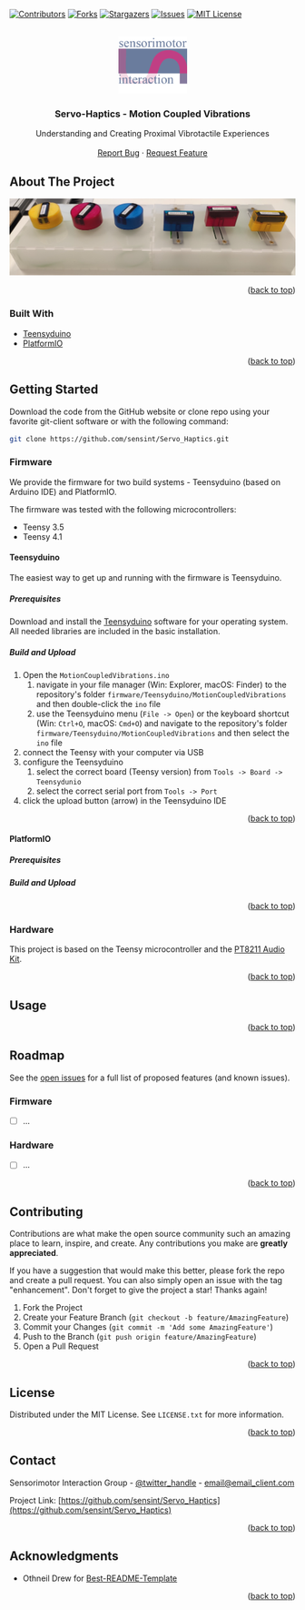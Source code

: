 <div id="top"></div>



<!-- PROJECT SHIELDS -->
<!--
*** I'm using markdown "reference style" links for readability.
*** Reference links are enclosed in brackets [ ] instead of parentheses ( ).
*** See the bottom of this document for the declaration of the reference variables
*** for contributors-url, forks-url, etc. This is an optional, concise syntax you may use.
*** https://www.markdownguide.org/basic-syntax/#reference-style-links
-->
[![Contributors][contributors-shield]][contributors-url]
[![Forks][forks-shield]][forks-url]
[![Stargazers][stars-shield]][stars-url]
[![Issues][issues-shield]][issues-url]
[![MIT License][license-shield]][license-url]



<!-- PROJECT LOGO -->
<br />
<div align="center">
  <a href="https://github.com/sensint/Servo_Haptics">
    <img src="assets/img/sensint_logo.png" alt="Logo" width="121" height="100">
  </a>

<h3 align="center">Servo-Haptics - Motion Coupled Vibrations</h3>

  <p align="center">
    Understanding and Creating Proximal Vibrotactile Experiences
    <br />
    <br />
    <a href="https://github.com/sensint/Servo_Haptics/issues">Report Bug</a>
    ·
    <a href="https://github.com/sensint/Servo_Haptics/issues">Request Feature</a>
  </p>
</div>



## About The Project

![Banner images][banner-image]

<!--Add a summary of the project.-->

<p align="right">(<a href="#top">back to top</a>)</p>



### Built With

* [Teensyduino](https://www.pjrc.com/teensy/teensyduino.html)
* [PlatformIO](https://platformio.org/)

<p align="right">(<a href="#top">back to top</a>)</p>




## Getting Started

Download the code from the GitHub website or clone repo using your favorite git-client software or with the following command:

   ```sh
   git clone https://github.com/sensint/Servo_Haptics.git
   ```


### Firmware

We provide the firmware for two build systems - Teensyduino (based on Arduino IDE) and PlatformIO.

The firmware was tested with the following microcontrollers:

- Teensy 3.5
- Teensy 4.1



#### Teensyduino

The easiest way to get up and running with the firmware is Teensyduino.

##### Prerequisites

Download and install the [Teensyduino](https://www.pjrc.com/teensy/td_download.html) software for your operating system. All needed libraries are included in the basic installation.

##### Build and Upload

1. Open the `MotionCoupledVibrations.ino`
    1. navigate in your file manager (Win: Explorer, macOS: Finder) to the repository's folder `firmware/Teensyduino/MotionCoupledVibrations` and then double-click the `ino` file
    2. use the Teensyduino menu (`File -> Open`) or the keyboard shortcut (Win: `Ctrl+O`, macOS: `Cmd+O`) and navigate to the repository's folder `firmware/Teensyduino/MotionCoupledVibrations` and then select the `ino` file
2. connect the Teensy with your computer via USB
3. configure the Teensyduino
    1. select the correct board (Teensy version) from `Tools -> Board -> Teensydunio`
    2. select the correct serial port from `Tools -> Port`
4. click the upload button (arrow) in the Teensyduino IDE


<p align="right">(<a href="#top">back to top</a>)</p>




#### PlatformIO

##### Prerequisites

##### Build and Upload


<p align="right">(<a href="#top">back to top</a>)</p>




### Hardware

This project is based on the Teensy microcontroller and the [PT8211 Audio Kit](https://www.pjrc.com/store/pt8211_kit.html).


<p align="right">(<a href="#top">back to top</a>)</p>






## Usage

<!--Use this space to show useful examples of how a project can be used. Additional screenshots, code examples and demos work well in this space. You may also link to more resources.-->

<p align="right">(<a href="#top">back to top</a>)</p>



## Roadmap

See the [open issues](https://github.com/sensint/Servo_Haptics/issues) for a full list of proposed features (and known issues).

### Firmware

- [ ] ...


### Hardware

- [ ] ...


<p align="right">(<a href="#top">back to top</a>)</p>





## Contributing

Contributions are what make the open source community such an amazing place to learn, inspire, and create. Any contributions you make are **greatly appreciated**.

If you have a suggestion that would make this better, please fork the repo and create a pull request. You can also simply open an issue with the tag "enhancement".
Don't forget to give the project a star! Thanks again!

1. Fork the Project
2. Create your Feature Branch (`git checkout -b feature/AmazingFeature`)
3. Commit your Changes (`git commit -m 'Add some AmazingFeature'`)
4. Push to the Branch (`git push origin feature/AmazingFeature`)
5. Open a Pull Request

<p align="right">(<a href="#top">back to top</a>)</p>





## License

Distributed under the MIT License. See `LICENSE.txt` for more information.

<p align="right">(<a href="#top">back to top</a>)</p>





## Contact

Sensorimotor Interaction Group - [@twitter_handle](https://twitter.com/twitter_handle) - email@email_client.com

Project Link: [https://github.com/sensint/Servo_Haptics](https://github.com/sensint/Servo_Haptics)

<p align="right">(<a href="#top">back to top</a>)</p>





## Acknowledgments

* Othneil Drew for [Best-README-Template](https://github.com/othneildrew/Best-README-Template)

<p align="right">(<a href="#top">back to top</a>)</p>






<!-- MARKDOWN LINKS & IMAGES -->
<!-- https://www.markdownguide.org/basic-syntax/#reference-style-links -->
[contributors-shield]: https://img.shields.io/github/contributors/sensint/Servo_Haptics.svg?style=for-the-badge
[contributors-url]: https://github.com/sensint/Servo_Haptics/graphs/contributors
[forks-shield]: https://img.shields.io/github/forks/sensint/Servo_Haptics.svg?style=for-the-badge
[forks-url]: https://github.com/sensint/Servo_Haptics/network/members
[stars-shield]: https://img.shields.io/github/stars/sensint/Servo_Haptics.svg?style=for-the-badge
[stars-url]: https://github.com/sensint/Servo_Haptics/stargazers
[issues-shield]: https://img.shields.io/github/issues/sensint/Servo_Haptics.svg?style=for-the-badge
[issues-url]: https://github.com/sensint/Servo_Haptics/issues
[license-shield]: https://img.shields.io/github/license/sensint/Servo_Haptics.svg?style=for-the-badge
[license-url]: https://github.com/sensint/Servo_Haptics/blob/master/LICENSE.txt
[banner-image]: assets/img/banner_temp.png
